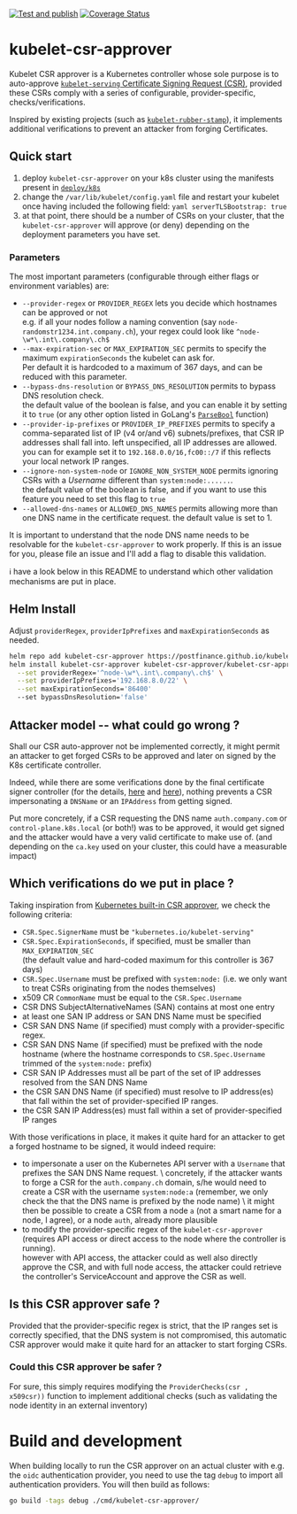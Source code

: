[![Test and publish](https://github.com/postfinance/kubelet-csr-approver/actions/workflows/publish.yaml/badge.svg)](https://github.com/postfinance/kubelet-csr-approver/actions/workflows/publish.yaml)
[![Coverage Status](https://coveralls.io/repos/github/postfinance/kubelet-csr-approver/badge.svg?branch=main)](https://coveralls.io/github/postfinance/kubelet-csr-approver?branch=main)

# kubelet-csr-approver

Kubelet CSR approver is a Kubernetes controller whose sole purpose is to
auto-approve [`kubelet-serving` Certificate Signing Request
(CSR)](https://kubernetes.io/docs/tasks/administer-cluster/kubeadm/kubeadm-certs/#kubelet-serving-certs),
provided these CSRs comply with a series of configurable, provider-specific,
checks/verifications.

Inspired by existing projects (such as
[`kubelet-rubber-stamp`](https://github.com/kontena/kubelet-rubber-stamp)), it
implements additional verifications to prevent an attacker from forging
Certificates.

## Quick start

1. deploy `kubelet-csr-approver` on your k8s cluster using the manifests
   present in [`deploy/k8s`](deploy/k8s)
2. change the `/var/lib/kubelet/config.yaml` file and restart your kubelet once
   having included the following field: `yaml serverTLSBootstrap: true`
3. at that point, there should be a number of CSRs on your cluster, that the
   `kubelet-csr-approver` will approve (or deny) depending on the deployment
   parameters you have set.

### Parameters

The most important parameters (configurable through either flags or environment
variables) are:

* `--provider-regex` or `PROVIDER_REGEX` lets you decide which hostnames can be
  approved or not\
  e.g. if all your nodes follow a naming convention (say
  `node-randomstr1234.int.company.ch`), your regex could look like
  `^node-\w*\.int\.company\.ch$`
* `--max-expiration-sec` or `MAX_EXPIRATION_SEC` permits to specify the maximum
  `expirationSeconds` the kubelet can ask for.\
  Per default it is hardcoded to a maximum of 367 days, and can be reduced with
  this parameter.
* `--bypass-dns-resolution` or `BYPASS_DNS_RESOLUTION` permits to bypass DNS resolution
  check. \
  the default value of the boolean is false, and you can enable it by
  setting it to `true` (or any other option listed in GoLang's
  [`ParseBool`](https://github.com/golang/go/blob/master/src/strconv/atob.go#L10)
  function)
* `--provider-ip-prefixes`  or `PROVIDER_IP_PREFIXES` permits to specify a
  comma-separated list of IP (v4 or/and v6) subnets/prefixes, that CSR IP
  addresses shall fall into. left unspecified, all IP addresses are allowed. \
  you can for example set it to `192.168.0.0/16,fc00::/7` if this reflects your
  local network IP ranges.
* `--ignore-non-system-node` or `IGNORE_NON_SYSTEM_NODE` permits ignoring CSRs
  with a _Username_ different than `system:node:......`. \
  the default value of the boolean is false, and if you want to use this feature
  you need to set this flag to `true`
* `--allowed-dns-names` or `ALLOWED_DNS_NAMES` permits allowing more than one
  DNS name in the certificate request. the default value is set to 1.

It is important to understand that the node DNS name needs to be
resolvable for the `kubelet-csr-approver` to work properly. If this is an issue
for you, please file an issue and I'll add a flag to disable this validation.

ℹ have a look below in this README to understand which other validation
mechanisms are put in place.

## Helm Install

Adjust `providerRegex`, `providerIpPrefixes` and `maxExpirationSeconds` as needed.

```bash
helm repo add kubelet-csr-approver https://postfinance.github.io/kubelet-csr-approver
helm install kubelet-csr-approver kubelet-csr-approver/kubelet-csr-approver -n kube-system \
  --set providerRegex='^node-\w*\.int\.company\.ch$' \
  --set providerIpPrefixes='192.168.8.0/22' \
  --set maxExpirationSeconds='86400'
  --set bypassDnsResolution='false'
```

## Attacker model -- what could go wrong ?

Shall our CSR auto-approver not be implemented correctly, it might permit an
attacker to get forged CSRs to be approved and later on signed by the K8s
certificate controller.

Indeed, while there are some verifications done by the final certificate signer
controller (for the details,
[here](https://github.com/kubernetes/kubernetes/blob/v1.22.2/pkg/controller/certificates/signer/signer.go#L253-L258)
and
[here](https://github.com/kubernetes/kubernetes/blob/v1.22.2/pkg/apis/certificates/helpers.go#L62-L88)),
nothing prevents a CSR impersonating a `DNSName` or an `IPAddress` from getting
signed.

Put more concretely, if a CSR requesting the DNS name `auth.company.com` or
`control-plane.k8s.local` (or both!) was to be approved, it would get signed
and the attacker would have a very valid certificate to make use of. (and
depending on the `ca.key` used on your cluster, this could have a measurable
impact)

## Which verifications do we put in place ?

Taking inspiration from [Kubernetes built-in CSR
approver](https://github.com/kubernetes/kubernetes/blob/v1.22.2/pkg/controller/certificates/approver/sarapprove.go),
we check the following criteria:

* `CSR.Spec.SignerName` must be `"kubernetes.io/kubelet-serving"`
* `CSR.Spec.ExpirationSeconds`, if specified, must be smaller than `MAX_EXPIRATION_SEC`\
  (the default value and hard-coded maximum for this controller is 367 days)
* `CSR.Spec.Username` must be prefixed with `system:node:` (i.e. we only
  want to treat CSRs originating from the nodes themselves)
* x509 CR `CommonName` must be equal to the `CSR.Spec.Username`
* CSR DNS SubjectAlternativeNames (SAN) contains at most one entry
* at least one SAN IP address or SAN DNS Name must be specified
* CSR SAN DNS Name (if specified) must comply with a provider-specific
  regex.
* CSR SAN DNS Name (if specified) must be prefixed with the node hostname
  (where the hostname corresponds to `CSR.Spec.Username` trimmed of the
  `system:node:` prefix)
* CSR SAN IP Addresses must all be part of the set of IP addresses resolved
  from the SAN DNS Name
* the CSR SAN DNS Name (if specified) must resolve to IP address(es) that
  fall within the set of provider-specified IP ranges.
* the CSR SAN IP Address(es) must fall within a set of provider-specified IP
  ranges

With those verifications in place, it makes it quite hard for an attacker to
get a forged hostname to be signed, it would indeed require:

* to impersonate a user on the Kubernetes API server with a `Username` that
  prefixes the SAN DNS Name request. \ concretely, if the attacker wants to
  forge a CSR for the `auth.company.ch` domain, s/he would need to create a CSR
  with the username `system:node:a` (remember, we only check the that the DNS
  name is prefixed by the node name) \ it might then be possible to create a
  CSR from a node `a` (not a smart name for a node, I agree), or a node `auth`,
  already more plausible
* to modify the provider-specific regex of the `kubelet-csr-approver` (requires
  API access or direct access to the node where the controller is running). \
  however with API access, the attacker could as well also directly approve the
  CSR, and with full node access, the attacker could retrieve the controller's
  ServiceAccount and approve the CSR as well.

## Is this CSR approver safe ?

Provided that the provider-specific regex is strict, that the IP ranges set is
correctly specified, that the DNS system is not compromised, this automatic CSR
approver would make it quite hard for an attacker to start forging CSRs.

### Could this CSR approver be safer ?

For sure, this simply requires modifying the `ProviderChecks(csr , x509csr))`
function to implement additional checks (such as validating the node identity
in an external inventory)

# Build and development

When building locally to run the CSR approver on an actual cluster with e.g. the
`oidc` authentication provider, you need to use the tag `debug` to import all
authentication providers. You will then build as follows:

```bash
go build -tags debug ./cmd/kubelet-csr-approver/
```
